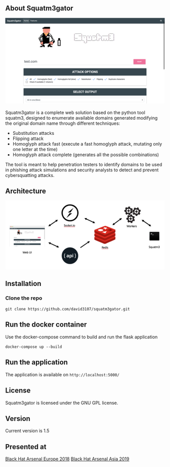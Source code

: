 ## About Squatm3gator


<img src="ui.png"/> <br><br>
Squatm3gator is a complete web solution based on the python tool squatm3, designed to enumerate available domains generated modifying the original domain name through different techniques:

-	Substitution attacks
-	Flipping attack
- 	Homoglyph attack fast (execute a fast homoglyph attack, mutating only one letter at the time)
-   Homoglyph attack complete (generates all the possible combinations)


The tool is meant to help penetration testers to identify domains to be used in phishing attack simulations and security analysts to detect and prevent cybersquatting attacks.


## Architecture

<img src="architecture.png"/> <br> 


## Installation


### Clone the repo
```
git clone https://github.com/david3107/squatm3gator.git

```

## Run the docker container

Use the docker-compose command to build and run the flask application

```
docker-compose up --build

```

## Run the application 


The application is available on `http://localhost:5000/`

## License

Squatm3gator is licensed under the GNU GPL license.


## Version
Current version is 1.5

## Presented at

[Black Hat Arsenal Europe 2018](https://www.blackhat.com/eu-18/arsenal/schedule/index.html#squatm-cybersquatting-made-easy-13319)
[Black Hat Arsenal Asia 2019](https://i.blackhat.com/asia-19/Arsenal/BH-Asia-2019_Arsenal.pptx)
       
